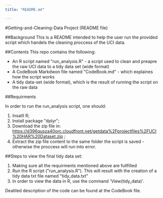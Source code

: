 ```yaml
---
title: "README.md"

---
```


#Getting-and-Cleaning-Data Project (README file)

##Background
This is a README intended to help the user run the provided script which handels the cleaning proccess of the UCI data. 

##Contents
This repo contains the following:

* An R script named "run_analysis.R" - a script used to clean and preapre the raw UCI data to a tidy data set (wide format)
* A CodeBook Markdwon file named "CodeBook.md" - which explaines how the script works
* A tidy data-set (wide format), which is the result of running the script on the raw data

##Requirments

In order to run the run_analysis script, one should: 



1. Insatll R;
2. Install package "dplyr";
3. Download the zip file in: https://d396qusza40orc.cloudfront.net/getdata%2Fprojectfiles%2FUCI%20HAR%20Dataset.zip ;
4. Extract the zip file content to the same folder the script is saved - otherwise the proccess will run into error.

##Steps to view the final tidy data set:

1. Making sure all the requirments mentioned above are fullfilled
2. Run the R script ("run_analysis.R"). This will result with the creation of a tidy data txt file named "tidy_data.txt"
3. In order to view the data in R, use the command 'View(tidy_data)'.

Deatiled description of the code can be found at the CodeBook file.
